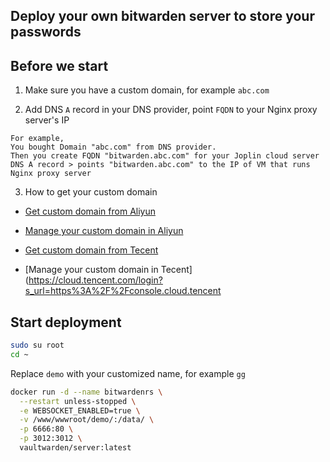 ## Deploy your own bitwarden server to store your passwords

## Before we start

1. Make sure you have a custom domain, for example `abc.com`

2. Add DNS `A` record in your DNS provider, point `FQDN` to your Nginx proxy server's IP
```
For example,
You bought Domain "abc.com" from DNS provider.
Then you create FQDN "bitwarden.abc.com" for your Joplin cloud server
DNS A record > points "bitwarden.abc.com" to the IP of VM that runs Nginx proxy server
```
3. How to get your custom domain
* [Get custom domain from Aliyun](https://wanwang.aliyun.com/domain/)

* [Manage your custom domain in Aliyun](https://account.aliyun.com/login/login.htm?oauth_callback=http%3A%2F%2Fdc.console.aliyun.com%2Fnext%2Findex%3Fspm%3D5176.2020520207.recommends.ddomain.606c4c12SpdlTJ#/domain/list/all-domain)

* [Get custom domain from Tecent](https://cloud.tencent.com/act/pro/domain_sales?fromSource=gwzcw.6927084.6927084.6927084&utm_medium=cpc&utm_id=gwzcw.6927084.6927084.6927084&bd_vid=11313871833741623980)

* [Manage your custom domain in Tecent](https://cloud.tencent.com/login?s_url=https%3A%2F%2Fconsole.cloud.tencent


## Start deployment

```sh
sudo su root
cd ~
```

Replace `demo` with your customized name, for example `gg`
```sh
docker run -d --name bitwardenrs \
  --restart unless-stopped \
  -e WEBSOCKET_ENABLED=true \
  -v /www/wwwroot/demo/:/data/ \
  -p 6666:80 \
  -p 3012:3012 \
  vaultwarden/server:latest
```
